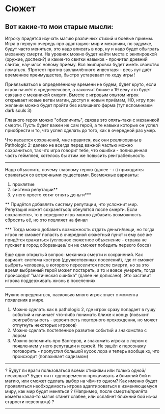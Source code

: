 # Сюжет
## Вот какие-то мои старые мысли: 
Игроку придется изучать магию различных стихий и боевые приемы. 
Игра в первую очередь про адаптацию: мир и механики, по задумке, будут часто меняться, это надо вписать в лор, ну и надо будет обыграть механику смерти.
На уровнях можно будет найти места с экипировкой (оружие, доспехи?) и какие-то свитки навыков - прочитал древний свиток, научился новому приёму. Вся экипировка будет иметь свойство ломаться. !Протест против захламлённого инвентаря -  весь лут даёт временное преимущество, быстро устаревает по ходу игры !

Привязываться к определённому времени не будем, будет круто, если игрок начнёт в средневековье, а закончит ближе к 19 веку
это будет связано с механикой смерти. 
Вместе с игровым опытом игрок открывает новые ветви магии, доступ к новым приёмам, НО, игру при желании можно будет пройти без излишнего фарма (тут вспоминаем dark souls 3)

Главного героя можно "обезличить", связав это опять-таки с механикой смерти. Пусть будет важен не сам герой, а те навыки которые он успел приобрести и то, что успел сделать до того, как в очередной раз умер.

Что касается сохранений, мне нравится, как они реализованы в Pathologic 2: далеко не всегда перед важной частью можно сохраниться, так что игра говорит тебе, что ошибки - полноценная часть геймплея, хотелось бы этим же повысить реиграбельность

---
Надо объяснить, почему главному герою (далее - гг) приходится сражаться со встречными существами.
Возможные варианты: 
 1) проклятие 
 2) система репутации**  
 3) у него просто хотят отнять деньги***

** Придётся добавлять систему репутации, что усложнит мир. Репутация может сохраняться/ обнулятся после смерти. Если сохраняется, то в середине игры можно добавить возможность сбросить её, но это повлияет на финал

*** Тогда можно добавить возможность отдать деньги/вещи, но тогда игрок не сможет попасть в очередной сюжетный пункт и ему всё же придётся сражаться (условное сюжетное объяснение - стража не пускает в город оборванцев/ он не сможет победить первого босса)


Ещё один открытый вопрос: механика смерти и сохранений.
Как вариант: система костров (дружественных поселений), где гг сможет выбрать человека, в которого переселится после смерти, но за это время выбранный герой может постареть, а то и вовсе умереть, тогда происходит "магическая ошибка" (далее не дописано). Это заставит игрока поддерживать жизнь в поселениях

---
Нужно определиться, насколько много игрок знает с момента появления в мире.
1) Можно сделать как в pathologic 2, где игрок сразу попадает в гущу событий и начинает что-либо понимать ближе к концу (повысит реиграбельность - вероятность повторного прохождения, но может отпугнуть некоторых игроков)
2) Можно сделать постепенное развитие событий и знакомство с лором
3) Можно вспомнить про Вангеров, и знакомить игрока с лором с появлением у него репутации и связей. Не зашёл к персонажу поговорить - пропустил большой кусок лора и теперь вообще хз, что происходит (попахивает садизмом)
 ---
 ? Будут ли враги пользоваться всеми стихиями или только одной/несколько?
Будет ли гг одновременно прокачивать и ближний бой и магию, или сможет сделать выбор на чём-то одном?
Как именно будет проявляться необходимость игрока адаптироваться к изменяющемуся миру, как мир будет меняться ?
(Например, после смерти/прилёта кометы какая-то магия станет слабее, или ослабнет ближний бой из-за старости персонажа) ? 

--- 

